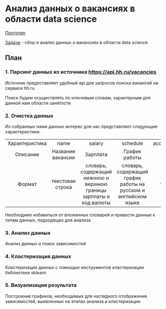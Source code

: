# Анализ данных о вакансиях в области data science

[Прототип](https://github.com/rufous86/hh_api/blob/main/hh_api.ipynb)

<u>Задача</u> - сбор и анализ данных о вакансиях в области data science

## План
### 1. Парсинг данных из источника https://api.hh.ru/vacancies

Источник предоставляет удобный api для запросов поиска вакансий на сервисе hh.ru
    
Поиск будем осуществлять по ключевым словам, характерным для данной нам области занятости

### 2. Очистка данных
    
Из собранных нами данных интерес для нас представляют следующие характеристики:
    
|  |  |  |  |  |  |  |
|:---:|:---:|:---:|:---:|:---:|:---:|:---:|
|Характеристика|name|salary|schedule|accept_temporary|area|published_at|
|Описание|Название вакансии|Зарплата|График работы|Временная работа|Район|Дата публикации|
|Формат|текстовая строка|словарь, содержащий нижнюю и <br>верхнюю границы зарплаты и код валюты|словарь, содержащий график работы на русском и английском языке|тип boolean|словарь, содержащий id и название населенного пункта и url вакансии|формат даты|

Необходимо избавиться от вложенных словарей и привести данные к типам данных, подходящих для анализа

### 3. Анализ данных

Анализ данных и поиск зависимостей

### 4. Кластеризация данных

Кластеризация данных с помощью инструментов кластеризации библиотеки sklearn

### 5. Визуализация результата

Построение графиков, необходимых для наглядного отображения зависимостей, выявленных на этапах анализа и кластеризации